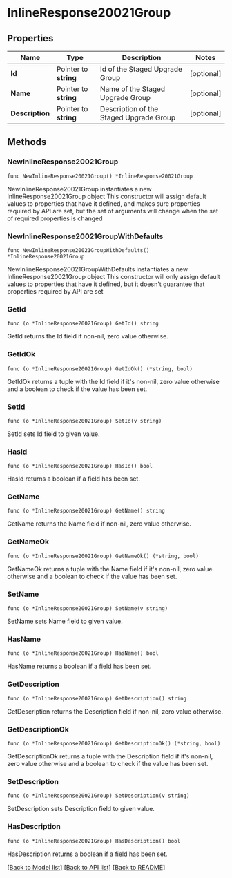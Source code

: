 # InlineResponse20021Group

## Properties

Name | Type | Description | Notes
------------ | ------------- | ------------- | -------------
**Id** | Pointer to **string** | Id of the Staged Upgrade Group | [optional] 
**Name** | Pointer to **string** | Name of the Staged Upgrade Group | [optional] 
**Description** | Pointer to **string** | Description of the Staged Upgrade Group | [optional] 

## Methods

### NewInlineResponse20021Group

`func NewInlineResponse20021Group() *InlineResponse20021Group`

NewInlineResponse20021Group instantiates a new InlineResponse20021Group object
This constructor will assign default values to properties that have it defined,
and makes sure properties required by API are set, but the set of arguments
will change when the set of required properties is changed

### NewInlineResponse20021GroupWithDefaults

`func NewInlineResponse20021GroupWithDefaults() *InlineResponse20021Group`

NewInlineResponse20021GroupWithDefaults instantiates a new InlineResponse20021Group object
This constructor will only assign default values to properties that have it defined,
but it doesn't guarantee that properties required by API are set

### GetId

`func (o *InlineResponse20021Group) GetId() string`

GetId returns the Id field if non-nil, zero value otherwise.

### GetIdOk

`func (o *InlineResponse20021Group) GetIdOk() (*string, bool)`

GetIdOk returns a tuple with the Id field if it's non-nil, zero value otherwise
and a boolean to check if the value has been set.

### SetId

`func (o *InlineResponse20021Group) SetId(v string)`

SetId sets Id field to given value.

### HasId

`func (o *InlineResponse20021Group) HasId() bool`

HasId returns a boolean if a field has been set.

### GetName

`func (o *InlineResponse20021Group) GetName() string`

GetName returns the Name field if non-nil, zero value otherwise.

### GetNameOk

`func (o *InlineResponse20021Group) GetNameOk() (*string, bool)`

GetNameOk returns a tuple with the Name field if it's non-nil, zero value otherwise
and a boolean to check if the value has been set.

### SetName

`func (o *InlineResponse20021Group) SetName(v string)`

SetName sets Name field to given value.

### HasName

`func (o *InlineResponse20021Group) HasName() bool`

HasName returns a boolean if a field has been set.

### GetDescription

`func (o *InlineResponse20021Group) GetDescription() string`

GetDescription returns the Description field if non-nil, zero value otherwise.

### GetDescriptionOk

`func (o *InlineResponse20021Group) GetDescriptionOk() (*string, bool)`

GetDescriptionOk returns a tuple with the Description field if it's non-nil, zero value otherwise
and a boolean to check if the value has been set.

### SetDescription

`func (o *InlineResponse20021Group) SetDescription(v string)`

SetDescription sets Description field to given value.

### HasDescription

`func (o *InlineResponse20021Group) HasDescription() bool`

HasDescription returns a boolean if a field has been set.


[[Back to Model list]](../README.md#documentation-for-models) [[Back to API list]](../README.md#documentation-for-api-endpoints) [[Back to README]](../README.md)


